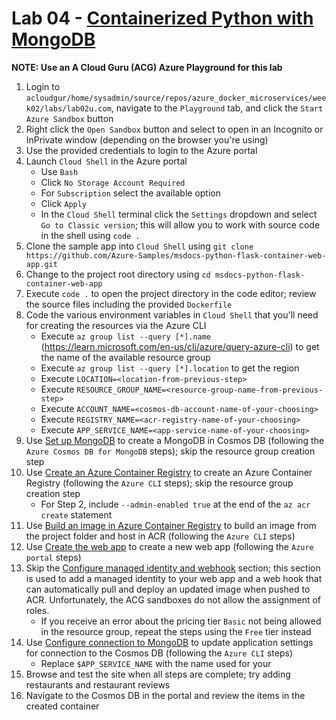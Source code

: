 # Lab 04 - [Containerized Python with MongoDB](https://learn.microsoft.com/en-us/azure/developer/python/tutorial-containerize-deploy-python-web-app-azure-03)

**NOTE: Use an A Cloud Guru (ACG) Azure Playground for this lab**

1. Login to `acloudgur/home/sysadmin/source/repos/azure_docker_microservices/week02/labs/lab02u.com`, navigate to the `Playground` tab, and click the `Start Azure Sandbox` button
1. Right click the `Open Sandbox` button and select to open in an Incognito or InPrivate window (depending on the browser you're using)
1. Use the provided credentials to login to the Azure portal
1. Launch `Cloud Shell` in the Azure portal
    - Use `Bash`
    - Click `No Storage Account Required`
    - For `Subscription` select the available option
    - Click `Apply`
    - In the `Cloud Shell` terminal click the `Settings` dropdown and select `Go to Classic version`; this will allow you to work with source code in the shell using `code .`
1. Clone the sample app into `Cloud Shell` using `git clone https://github.com/Azure-Samples/msdocs-python-flask-container-web-app.git`
1. Change to the project root directory using `cd msdocs-python-flask-container-web-app`
1. Execute `code .` to open the project directory in the code editor; review the source files including the provided `Dockerfile`
1. Code the various environment variables in `Cloud Shell` that you'll need for creating the resources via the Azure CLI
    - Execute `az group list --query [*].name` (https://learn.microsoft.com/en-us/cli/azure/query-azure-cli) to get the name of the available resource group
    - Execute `az group list --query [*].location` to get the region
    - Execute `LOCATION=<location-from-previous-step>`
    - Execute `RESOURCE_GROUP_NAME=<resource-group-name-from-previous-step>`
    - Execute `ACCOUNT_NAME=<cosmos-db-account-name-of-your-choosing>`
    - Execute `REGISTRY_NAME=<acr-registry-name-of-your-choosing>`
    - Execute `APP_SERVICE_NAME=<app-service-name-of-your-choosing>`
1. Use [Set up MongoDB](https://learn.microsoft.com/en-us/azure/developer/python/tutorial-containerize-deploy-python-web-app-azure-02?tabs=sample-app-git-clone%2Cvscode-docker%2Cterminal-bash%2Cmongodb-azure#3-set-up-mongodb) to create a MongoDB in Cosmos DB (following the `Azure Cosmos DB for MongoDB` steps); skip the resource group creation step
1. Use [Create an Azure Container Registry](https://learn.microsoft.com/en-us/azure/developer/python/tutorial-containerize-deploy-python-web-app-azure-03?tabs=azure-cli#1-create-an-azure-container-registry) to create an Azure Container Registry (following the `Azure CLI` steps); skip the resource group creation step
    - For Step 2, include `--admin-enabled true` at the end of the `az acr create` statement
1. Use [Build an image in Azure Container Registry](https://learn.microsoft.com/en-us/azure/developer/python/tutorial-containerize-deploy-python-web-app-azure-03?tabs=azure-cli#2-build-an-image-in-azure-container-registry) to build an image from the project folder and host in ACR (following the `Azure CLI` steps)
1. Use [Create the web app](https://learn.microsoft.com/en-us/azure/developer/python/tutorial-containerize-deploy-python-web-app-azure-04?tabs=azure-cli#1-create-the-web-app) to create a new web app (following the `Azure portal` steps)
1. Skip the [Configure managed identity and webhook](https://learn.microsoft.com/en-us/azure/developer/python/tutorial-containerize-deploy-python-web-app-azure-04?tabs=azure-cli#2-configure-managed-identity-and-webhook) section; this section is used to add a managed identity to your web app and a web hook that can automatically pull and deploy an updated image when pushed to ACR. Unfortunately, the ACG sandboxes do not allow the assignment of roles.
    - If you receive an error about the pricing tier `Basic` not being allowed in the resource group, repeat the steps using the `Free` tier instead
1. Use [Configure connection to MongoDB](https://learn.microsoft.com/en-us/azure/developer/python/tutorial-containerize-deploy-python-web-app-azure-04?tabs=azure-cli#3-configure-connection-to-mongodb) to update application settings for connection to the Cosmos DB (following the `Azure CLI` steps)
    - Replace `$APP_SERVICE_NAME` with the name used for your
1. Browse and test the site when all steps are complete; try adding restaurants and restaurant reviews
1. Navigate to the Cosmos DB in the portal and review the items in the created container
